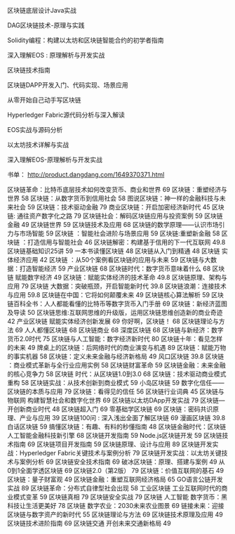 区块链底层设计Java实战

DAG区块链技术-原理与实践

Solidity编程：构建以太坊和区块链智能合约的初学者指南 

深入理解EOS : 原理解析与开发实战

区块链技术指南

区块链DAPP开发入门、代码实现、场景应用

从零开始自己动手写区块链

Hyperledger Fabric源代码分析与深入解读

EOS实战与源码分析

以太坊技术详解与实战

深入理解EOS-原理解析与开发实战

书单：
http://product.dangdang.com/1649370371.html

区块链革命：比特币底层技术如何改变货币、商业和世界	69
区块链：重塑经济与世界	58
 区块链：从数字货币到信用社会	58
图说区块链：神一样的金融科技与未来社会	59
区块链：技术驱动金融	79
商业区块链：开启加密经济新时代	45
区块链: 通往资产数字化之路	79
区块链社会：解码区块链应用与投资案例	59
区块链金融	49
区块链世界	59
区块链技术及应用	68
区块链的数学原理——认识市场引力与市场智能	59
区块链 ：智能社会进阶与场景应用	59
区块链:重塑新金融	58
区块链 ：打造信用与智能社会	46
区块链解密：构建基于信用的下一代互联网	49.8
区块链基础知识25讲	59
一本书读懂区块链	48
区块链从入门到精通	48
区块链 实体经济应用	42
区块链 ：从50个案例看区块链的应用与未来	59
区块链与大数据：打造智能经济	59
产业区块链	68
区块链时代：数字货币意味着什么	68
区块链 赋能数字经济	49
区块链：赋能实体经济的技术革命	49.8
区块链原理、架构与应用	79
区块链 大数据：突破瓶颈，开启智能新时代	39.8
区块链浪潮：连接技术与应用	59.8
区块链在中国：它将如何颠覆未来	49
区块链核心算法解析	59
区块链百科全书：人人都能看懂的比特币等数字货币入门手册	69
区块链：新经济蓝图及导读	50
区块链思维:互联网思维的升级版，运用区块链思维创造新的商业奇迹	42
产业区块链 赋能实体经济创新发展	69
你好啊，区块链！	68
区块链理论与方法	69
人人都懂区块链	68
区块链商业	68
深度区块链	68
区块链与新经济：数字货币2.0时代	75
区块链与人工智能：数字经济新时代	80
区块链十年：看见怎样的未来	49
牌桌上的区块链：后网络时代的商业演变与机遇	89
区块链：赋能万物的事实机器	58
 区块链：定义未来金融与经济新格局	49
风口区块链	39.8
区块链 ：商业模式革新与全行业应用实例	58
区块链财富革命	59
区块链金融：未来金融的核心竞争力	58
区块链 时代：从区块链1.0到3.0	68
区块链：技术驱动商业模式重构	58
区块链实战：从技术创新到商业模式	59
小岛区块链	59
数字化信任——区块链的本质与应用	79
区块链：看得见的信任	56
区块链行业词典	45
区块链与物联网 构建智慧社会和数字化世界	69
区块链以太坊DApp开发实战	79
区块链—开创新商业时代	48
区块链超入门	69
零基础学区块链	69
区块链：密码共识原理、产业与应用	39
区块链100问 : 深入浅出全面了解区块链	69
漫画区块链	39.8
白话区块链	59
搞懂区块链：有趣、有料的秒懂指南	48
区块链金融时代：区块链 人工智能金融科技新引擎	68
区块链开发指南	59
Node.js区块链开发	59
区块链技术指南	69
区块链项目开发指南	59
区块链原理、设计与应用	89
区块链开发实战：Hyperledger Fabric关键技术与案例分析	79
区块链开发实战：以太坊关键技术与案例分析	69
区块链安全技术指南	69
破冰区块链：原理、搭建与案例	49
从0到1全面学透区块链	69
区块链2.0（第2版）	79
区块链：价值互联网的基石	49
区块链：量子财富观	49
区块链金融：重塑互联网经济格局	65
GO语言公链开发实战	89
区块链革命：分布式自律型社会出现	58
工业区块链 工业互联网时代的商业模式变革	59
区块链真相	79
区块链安全实战	79
区块链 人工智能 数字货币：黑科技让生活更美好	78
区块链 数字农业：2030未来农业图景	69
链接未来：迎接区块链与数字资产的新时代	55
区块链理论与方法	69
区块链技术原理及应用	49
区块链技术进阶指南	69
区块链交通 开创未来交通新格局	49